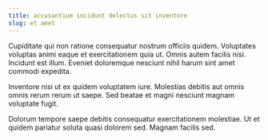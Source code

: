 ```yaml
---
title: accusantium incidunt delectus sit inventore
slug: et amet
---
```


Cupiditate qui non ratione consequatur nostrum officiis quidem. Voluptates voluptas animi eaque et exercitationem quia ut. Omnis autem facilis nisi. Incidunt est illum. Eveniet doloremque nesciunt nihil harum sint amet commodi expedita.

Inventore nisi ut ex quidem voluptatem iure. Molestias debitis aut omnis omnis rerum rerum ut saepe. Sed beatae et magni nesciunt magnam voluptate fugit.

Dolorum tempore saepe debitis consequatur exercitationem molestiae. Ut et quidem pariatur soluta quasi dolorem sed. Magnam facilis sed.

